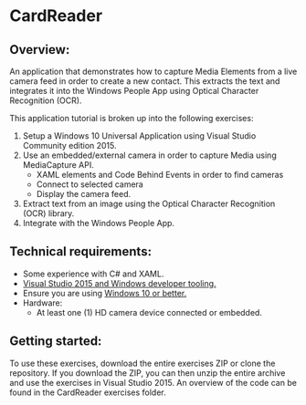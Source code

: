 # CardReader
## Overview:
An application that demonstrates how to capture Media Elements from a live camera feed in order to create a new contact. This extracts the text and integrates it into the Windows People App using Optical Character Recognition (OCR). 

This application tutorial is broken up into the following exercises:

1. Setup a Windows 10 Universal Application using Visual Studio Community edition 2015.
2. Use an embedded/external camera in order to capture Media using MediaCapture API.
    *	XAML elements and Code Behind Events in order to find cameras
    *	Connect to selected camera
    *	Display the camera feed.
3. Extract text from an image using the Optical Character Recognition (OCR) library.
4. Integrate with the Windows People App.

## Technical requirements:
* Some experience with C# and XAML.
* [Visual Studio 2015 and Windows developer tooling.](https://dev.windows.com/en-us/downloads)
* Ensure you are using [Windows 10 or better.](https://www.microsoft.com/en-us/windows/windows-10-upgrade)
* Hardware:
	* At least one (1) HD camera device connected or embedded.

## Getting started: 
To use these exercises, download the entire exercises ZIP or clone the repository. If you download the ZIP, you can then unzip the entire archive and use the exercises in Visual Studio 2015. An overview of the code can be found in the CardReader exercises folder. 
